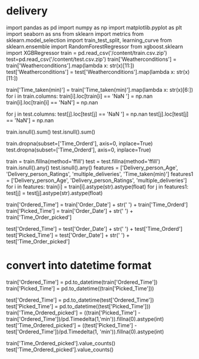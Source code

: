 # delivery
import pandas as pd
import numpy as np
import matplotlib.pyplot as plt
import seaborn as sns
from sklearn import metrics
from sklearn.model_selection import train_test_split, learning_curve
from sklearn.ensemble import RandomForestRegressor
from xgboost.sklearn import XGBRegressor 
train = pd.read_csv('/content/train.csv.zip')
test=pd.read_csv('/content/test.csv.zip')
train['Weatherconditions'] = train['Weatherconditions'].map(lambda x: str(x)[11:])
test['Weatherconditions'] = test['Weatherconditions'].map(lambda x: str(x)[11:])

train['Time_taken(min)'] = train['Time_taken(min)'].map(lambda x: str(x)[6:])
for i in train.columns:
    train[i].loc[train[i] == 'NaN '] = np.nan
    train[i].loc[train[i] == 'NaN'] = np.nan

for j in test.columns:
    test[j].loc[test[j] == 'NaN '] = np.nan
    test[j].loc[test[j] == 'NaN'] = np.nan
    
train.isnull().sum()
test.isnull().sum()

train.dropna(subset=['Time_Orderd'], axis=0, inplace=True)
test.dropna(subset=['Time_Orderd'], axis=0, inplace=True)


train = train.fillna(method='ffill')
test = test.fillna(method='ffill')
train.isnull().any()
test.isnull().any()
features = ['Delivery_person_Age', 'Delivery_person_Ratings', 'multiple_deliveries', 'Time_taken(min)']
features1 =  ['Delivery_person_Age', 'Delivery_person_Ratings', 'multiple_deliveries']
for i in features:
    train[i] = train[i].astype(str).astype(float)
    for j in features1:
        test[j] = test[j].astype(str).astype(float)

train['Ordered_Time'] = train['Order_Date'] + str(' ') + train['Time_Orderd']
train['Picked_Time'] = train['Order_Date'] + str(' ') + train['Time_Order_picked']

test['Ordered_Time'] = test['Order_Date'] + str(' ') + test['Time_Orderd']
test['Picked_Time'] = test['Order_Date'] + str(' ') + test['Time_Order_picked']

# convert into datetime format
train['Ordered_Time'] = pd.to_datetime(train['Ordered_Time'])
train['Picked_Time'] = pd.to_datetime((train['Picked_Time']))

test['Ordered_Time'] = pd.to_datetime(test['Ordered_Time'])
test['Picked_Time'] = pd.to_datetime((test['Picked_Time']))
train['Time_Ordered_picked'] = ((train['Picked_Time'] - train['Ordered_Time'])/pd.Timedelta(1,'min')).fillna(0).astype(int)
test['Time_Ordered_picked'] = ((test['Picked_Time'] - test['Ordered_Time'])/pd.Timedelta(1, 'min')).fillna(0).astype(int)

train['Time_Ordered_picked'].value_counts()
test['Time_Ordered_picked'].value_counts()

